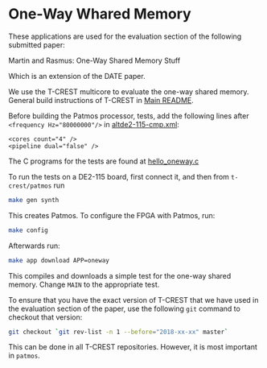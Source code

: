 # One-Way Whared Memory

These applications are used for the evaluation section of the following submitted paper:

Martin and Rasmus: One-Way Shared Memory Stuff

Which is an extension of the DATE paper.


We use the T-CREST multicore to evaluate the one-way shared memory.
General build instructions of T-CREST in [Main README](../../../README.md).

Before building the Patmos processor,  tests, add the following lines after `<frequency Hz="80000000"/>` in 
[altde2-115-cmp.xml](../../../hardware/config/altde2-115.xml):
```
<cores count="4" />
<pipeline dual="false" />
```

The C programs for the tests are found at 
[hello_oneway.c](hello_oneway.c)

To run the tests on a DE2-115 board, first connect it, 
and then from `t-crest/patmos` run 
```bash
make gen synth
```
This creates Patmos. To configure the FPGA with Patmos, run:
```bash
make config
```
Afterwards run:
```bash
make app download APP=oneway 
```
This compiles and downloads a simple test for the one-way shared memory.
Change `MAIN` to the appropriate test.

To ensure that you have the exact version of T-CREST that we have used in the
evaluation section of the paper, use the following `git` command to checkout that version:

```bash
git checkout `git rev-list -n 1 --before="2018-xx-xx" master`
```

This can be done in all T-CREST repositories. However, it is most important
in `patmos`.

